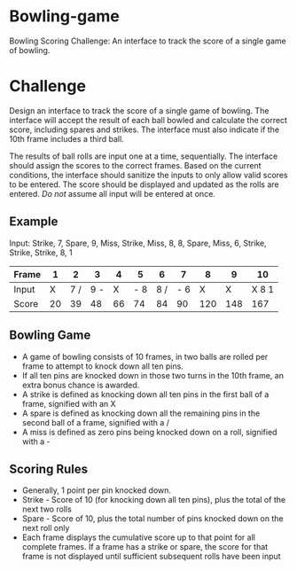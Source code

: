 # Bowling-game
Bowling Scoring Challenge: An interface to track the score of a single game of bowling.

# Challenge
Design an interface to track the score of a single game of bowling. The interface will accept the result of each ball bowled and calculate the correct score, including spares and strikes. The interface must also indicate if the 10th frame includes a third ball.

The results of ball rolls are input one at a time, sequentially. The interface should assign the scores to the correct frames. Based on the current conditions, the interface should sanitize the inputs to only allow valid scores to be entered. The score should be displayed and updated as the rolls are entered. *Do not* assume all input will be entered at once.

## Example
Input: Strike, 7, Spare, 9, Miss, Strike, Miss, 8, 8, Spare, Miss, 6, Strike, Strike, Strike, 8, 1

| Frame |  1 | 2  | 3  | 4  | 5  | 6  | 7 | 8 | 9 | 10 |
|---|---|---|---|---|---|---|---|---|---|---|
| Input| X  |  7 / |  9 - | X  | - 8  |  8 / |  - 6 |  X | X  |  X 8 1 |
|Score|  20 | 39  |  48 | 66  | 74  |  84 |  90 |  120 | 148  | 167  |

## Bowling Game
* A game of bowling consists of 10 frames, in two balls are rolled per frame to attempt to knock down all ten pins.
* If all ten pins are knocked down in those two turns in the 10th frame, an extra bonus chance is awarded.
* A strike is defined as knocking down all ten pins in the first ball of a frame, signified with an X
* A spare is defined as knocking down all the remaining pins in the second ball of a frame, signified with a /
* A miss is defined as zero pins being knocked down on a roll, signified with a -

## Scoring Rules
* Generally, 1 point per pin knocked down.
* Strike - Score of 10 (for knocking down all ten pins), plus the total of the next two rolls
* Spare - Score of 10, plus the total number of pins knocked down on the next roll only
* Each frame displays the cumulative score up to that point for all complete frames. If a frame has a strike or spare, the score for that frame is not displayed until sufficient subsequent rolls have been input

